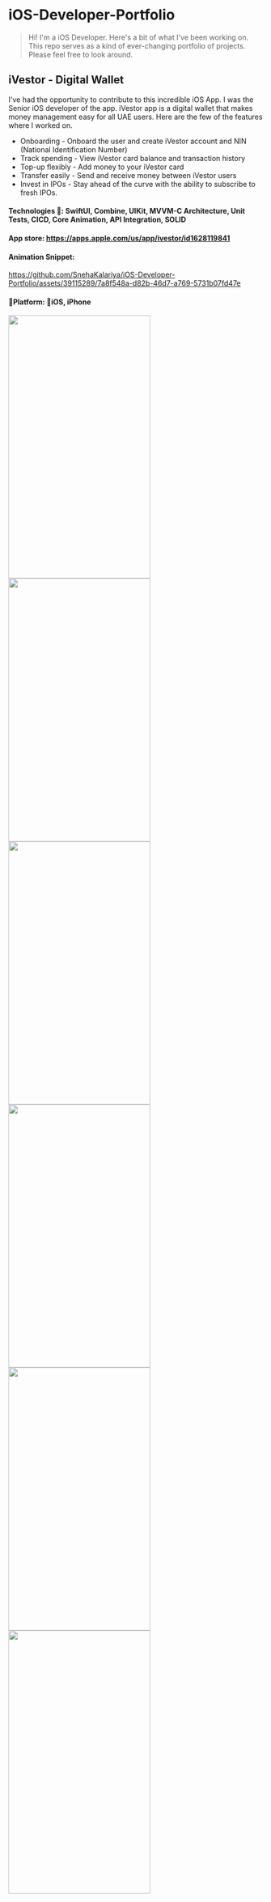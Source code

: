 # iOS-Developer-Portfolio
> Hi! I'm a iOS Developer. Here's a bit of what I've been working on.
This repo serves as a kind of ever-changing portfolio of projects. Please feel free to look around.

## iVestor - Digital Wallet

I've had the opportunity to contribute to this incredible iOS App. I was the Senior iOS developer of the app.
iVestor app is a digital wallet that makes money management easy for
all UAE users. Here are the few of the features where I worked on.
* Onboarding - Onboard the user and create iVestor account and NIN
(National Identification Number)
* Track spending - View iVestor card balance and transaction history
* Top-up flexibly - Add money to your iVestor card
* Transfer easily - Send and receive money between iVestor users
* Invest in IPOs - Stay ahead of the curve with the ability to subscribe to
fresh IPOs.

#### Technologies 🔨: SwiftUI, Combine, UIKit, MVVM-C Architecture, Unit Tests, CICD, Core Animation, API Integration, SOLID
#### App store: https://apps.apple.com/us/app/ivestor/id1628119841
#### Animation Snippet:

https://github.com/SnehaKalariya/iOS-Developer-Portfolio/assets/39115289/7a8f548a-d82b-46d7-a769-5731b07fd47e

#### 🚀Platform: 📱iOS, iPhone
<a href="url"><img src="https://github.com/SnehaKalariya/iOS-Developer-Portfolio/assets/39115289/5a7b1136-9a38-4225-ae8a-f80ceb9edfa8" align="left" height="520" width="280" > <img src="https://github.com/SnehaKalariya/iOS-Developer-Portfolio/assets/39115289/dd55aa9e-f2cc-4f98-8712-26366ba6f2dc" align="left" height="520" width="280" > <img src="https://github.com/SnehaKalariya/iOS-Developer-Portfolio/assets/39115289/397e8d14-1777-40a0-8db7-0b80529b43c4" align="left" height="520" width="280" ></a>

<a href="url"><img src="https://github.com/SnehaKalariya/iOS-Developer-Portfolio/assets/39115289/1437cfd0-c479-4d59-89fa-6ddccee87536" align="left" height="520" width="280" > <img src="https://github.com/SnehaKalariya/iOS-Developer-Portfolio/assets/39115289/a164ed39-e7b6-423f-ad11-ca6cfb496170" align="left" height="520" width="280" > <img src="https://github.com/SnehaKalariya/iOS-Developer-Portfolio/assets/39115289/3e55b5c7-ca9e-448a-81f8-6bbdbafa4921" align="left" height="520" width="280" ></a>




